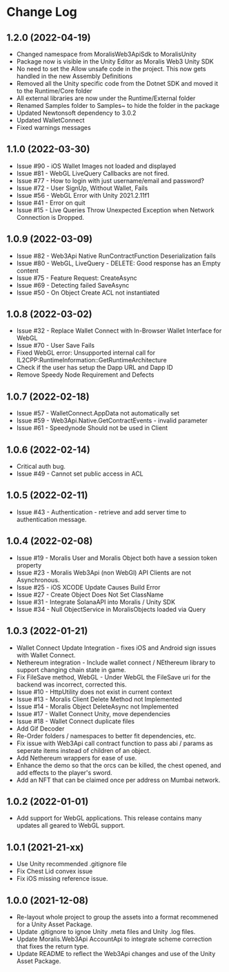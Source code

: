 # Change Log
## 1.2.0 (2022-04-19)
- Changed namespace from MoralisWeb3ApiSdk to MoralisUnity
- Package now is visible in the Unity Editor as Moralis Web3 Unity SDK
- No need to set the Allow unsafe code in the project. This now gets handled in the new Assembly Definitions
- Removed all the Unity specific code from the Dotnet SDK and moved it to the Runtime/Core folder
- All external libraries are now under the Runtime/External folder
- Renamed Samples folder to Samples~ to hide the folder in the package
- Updated Newtonsoft dependency to 3.0.2
- Updated WalletConnect
- Fixed warnings messages

## 1.1.0 (2022-03-30)
- Issue #90 - iOS Wallet Images not loaded and displayed
- Issue #81 - WebGL LiveQuery Callbacks are not fired.
- Issue #77 - How to login with just username/email and password?
- Issue #72 - User SignUp, Without Wallet, Fails
- Issue #56 - WebGL Error with Unity 2021.2.11f1
- Issue #41 - Error on quit
- Issue #15 - Live Queries Throw Unexpected Exception when Network Connection is Dropped.

## 1.0.9 (2022-03-09)
- Issue #82 - Web3Api Native RunContractFunction Deserialization fails
- Issue #80 - WebGL, LiveQuery - DELETE: Good response has an Empty content
- Issue #75 - Feature Request: CreateAsync
- Issue #69 - Detecting failed SaveAsync
- Issue #50 - On Object Create ACL not instantiated

## 1.0.8 (2022-03-02)
- Issue #32 - Replace Wallet Connect with In-Browser Wallet Interface for WebGL
- Issue #70 - User Save Fails
- Fixed WebGL error: Unsupported internal call for IL2CPP:RuntimeInformation::GetRuntimeArchitecture
- Check if the user has setup the Dapp URL and Dapp ID
- Remove Speedy Node Requirement and Defects

## 1.0.7 (2022-02-18)
- Issue #57 - WalletConnect.AppData not automatically set
- Issue #59 - Web3Api.Native.GetContractEvents - invalid parameter
- Issue #61 - Speedynode Should not be used in Client 

## 1.0.6 (2022-02-14)
- Critical auth bug.
- Issue #49 - Cannot set public access in ACL

## 1.0.5 (2022-02-11)
- Issue #43 - Authentication - retrieve and add server time to authentication message.

## 1.0.4 (2022-02-08)
- Issue #19 - Moralis User and Moralis Object both have a session token property
- Issue #23 - Moralis Web3Api (non WebGl) API Clients are not Asynchronous. 
- Issue #25 - iOS XCODE Update Causes Build Error 
- Issue #27 - Create Object Does Not Set ClassName 
- Issue #31 - Integrate SolanaAPI into Moralis / Unity SDK 
- Issue #34 - Null ObjectService in MoralisObjects loaded via Query 

## 1.0.3 (2022-01-21)
- Wallet Connect Update Integration - fixes iOS and Android sign issues with Wallet Connect.
- Nethereum integration - Include wallet connect / NEthereum library to support changing chain state in game.
- Fix FileSave method, WebGL - Under WebGL the FileSave uri for the backend was incorrect, corrected this.
- Issue #10 - HttpUtility does not exist in current context
- Issue #13 - Moralis Client Delete Method not Implemented
- Issue #14 - Moralis Object DeleteAsync not Implemented
- Issue #17 - Wallet Connect Unity, move dependencies
- Issue #18 - Wallet Connect duplicate files
- Add Gif Decoder
- Re-Order folders / namespaces to better fit dependencies, etc.
- Fix issue with Web3Api call contract function to pass abi / params as seperate items instead of children of an object.
- Add Nethereum wrappers for ease of use.
- Enhance the demo so that the orcs can be killed, the chest opened, and add effects to the player's sword.
- Add an NFT that can be claimed once per address on Mumbai network.

## 1.0.2 (2022-01-01)
- Add support for WebGL applications. This release contains many updates all geared to WebGL support.

## 1.0.1 (2021-21-xx)
- Use Unity recommended .gitignore file
- Fix Chest Lid convex issue
- Fix iOS missing reference issue.

## 1.0.0 (2021-12-08)
- Re-layout whole project to group the assets into a format  recommened for a Unity Asset Package.
- Update .gitignore to ignoe Unity .meta files and Unity .log files.
- Update Moralis.Web3Api AccountApi to integrate scheme correction that fixes the return type.
- Update README to reflect the Web3Api changes and use of the Unity Asset Package.